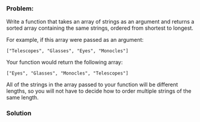 ### Problem:
<p>Write a function that takes an array of strings as an argument and returns a sorted array containing the same strings, ordered from shortest to longest.</p>
<p>For example, if this array were passed as an argument:</p>
<p><code>[&quot;Telescopes&quot;, &quot;Glasses&quot;, &quot;Eyes&quot;, &quot;Monocles&quot;]</code></p>
<p>Your function would return the following array:</p>
<p><code>[&quot;Eyes&quot;, &quot;Glasses&quot;, &quot;Monocles&quot;, &quot;Telescopes&quot;]</code></p>
<p>All of the strings in the array passed to your function will be different lengths, so you will not have to decide how to order multiple strings of the same length.</p>

### Solution